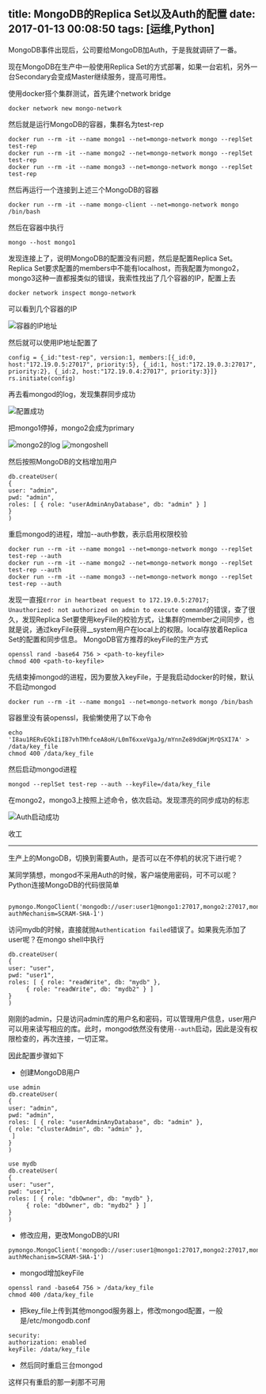 title: MongoDB的Replica Set以及Auth的配置
date: 2017-01-13 00:08:50
tags: [运维,Python]
---

MongoDB事件出现后，公司要给MongoDB加Auth，于是我就调研了一番。
<!--more-->

现在MongoDB在生产中一般使用Replica Set的方式部署，如果一台宕机，另外一台Secondary会变成Master继续服务，提高可用性。

使用docker搭个集群测试，首先建个network bridge

```
docker network new mongo-network
```

然后就是运行MongoDB的容器，集群名为test-rep

```
docker run --rm -it --name mongo1 --net=mongo-network mongo --replSet test-rep
docker run --rm -it --name mongo2 --net=mongo-network mongo --replSet test-rep
docker run --rm -it --name mongo3 --net=mongo-network mongo --replSet test-rep
```

然后再运行一个连接到上述三个MongoDB的容器

```
docker run --rm -it --name mongo-client --net=mongo-network mongo /bin/bash
```

然后在容器中执行

```
mongo --host mongo1
```

发现连接上了，说明MongoDB的配置没有问题，然后是配置Replica Set。Replica Set要求配置的members中不能有localhost，而我配置为mongo2，mongo3这种一直都报类似的错误，我索性找出了几个容器的IP，配置上去

```
docker network inspect mongo-network
```

可以看到几个容器的IP

![容器的IP地址](http://7xlo8n.com1.z0.glb.clouddn.com/WX20170113-002639.png)

然后就可以使用IP地址配置了

```
config = {_id:"test-rep", version:1, members:[{_id:0, host:"172.19.0.5:27017", priority:5}, {_id:1, host:"172.19.0.3:27017", priority:2}, {_id:2, host:"172.19.0.4:27017", priority:3}]}
rs.initiate(config)
```

再去看mongod的log，发现集群同步成功

![配置成功](http://7xlo8n.com1.z0.glb.clouddn.com/WX20170113-013308.png)

把mongo1停掉，mongo2会成为primary

![mongo2的log](http://7xlo8n.com1.z0.glb.clouddn.com/WechatIMG1551.jpeg)
![mongoshell](http://7xlo8n.com1.z0.glb.clouddn.com/WechatIMG1562.jpeg)

然后按照MongoDB的文档增加用户

```
db.createUser(
{
user: "admin",
pwd: "admin",
roles: [ { role: "userAdminAnyDatabase", db: "admin" } ]
}
)
```

重启mongod的进程，增加--auth参数，表示启用权限校验

```
docker run --rm -it --name mongo1 --net=mongo-network mongo --replSet test-rep --auth
docker run --rm -it --name mongo2 --net=mongo-network mongo --replSet test-rep --auth
docker run --rm -it --name mongo3 --net=mongo-network mongo --replSet test-rep --auth
```

发现一直报`Error in heartbeat request to 172.19.0.5:27017; Unauthorized: not authorized on admin to execute command`的错误，查了很久，发现Replica Set要使用keyFile的校验方式，让集群的member之间同步，也就是说，通过keyFile获得__system用户在local上的权限。local存放着Replica Set的配置和同步信息。
MongoDB官方推荐的keyFile的生产方式

```
openssl rand -base64 756 > <path-to-keyfile>
chmod 400 <path-to-keyfile>
```

先结束掉mongod的进程，因为要放入keyFile，于是我启动docker的时候，默认不启动mongod

```
docker run --rm -it --name mongo1 --net=mongo-network mongo /bin/bash
```

容器里没有装openssl，我偷懒使用了以下命令

```
echo 'I8au1RERvEQkIiIB7vhTMhfceA8oH/L0mT6xxeVgaJg/mYnnZe89dGWjMrQSXI7A' > /data/key_file
chmod 400 /data/key_file
```

然后启动mongod进程

```
mongod --replSet test-rep --auth --keyFile=/data/key_file
```

在mongo2，mongo3上按照上述命令，依次启动。发现漂亮的同步成功的标志

![Auth启动成功](http://7xlo8n.com1.z0.glb.clouddn.com/WX20170113-005044.png)

收工

------

生产上的MongoDB，切换到需要Auth，是否可以在不停机的状况下进行呢？

某同学猜想，mongod不采用Auth的时候，客户端使用密码，可不可以呢？Python连接MongoDB的代码很简单

        pymongo.MongoClient('mongodb://user:user1@mongo1:27017,mongo2:27017,mongo3:27017/mydb?authMechanism=SCRAM-SHA-1')

访问mydb的时候，直接就抛`Authentication failed`错误了。如果我先添加了user呢？在mongo shell中执行

```
db.createUser(
{
user: "user",
pwd: "user1",
roles: [ { role: "readWrite", db: "mydb" },
     { role: "readWrite", db: "mydb2" } ]
}
)
```

刚刚的admin，只是访问admin库的用户名和密码，可以管理用户信息，user用户可以用来读写相应的库。此时，mongod依然没有使用`--auth`启动，因此是没有权限检查的，再次连接，一切正常。

因此配置步骤如下

- 创建MongoDB用户

```
use admin
db.createUser(
{
user: "admin",
pwd: "admin",
roles: [ { role: "userAdminAnyDatabase", db: "admin" },
{ role: "clusterAdmin", db: "admin" },
 ]
}
)

use mydb
db.createUser(
{
user: "user",
pwd: "user1",
roles: [ { role: "dbOwner", db: "mydb" },
     { role: "dbOwner", db: "mydb2" } ]
}
)
```

- 修改应用，更改MongoDB的URI

```
pymongo.MongoClient('mongodb://user:user1@mongo1:27017,mongo2:27017,mongo3:27017/mydb?authMechanism=SCRAM-SHA-1')
```

- mongod增加keyFile

```
openssl rand -base64 756 > /data/key_file
chmod 400 /data/key_file
```

- 把key_file上传到其他mongod服务器上，修改mongod配置，一般是/etc/mongodb.conf

```
security:
authorization: enabled
keyFile: /data/key_file
```

- 然后同时重启三台mongod

这样只有重启的那一刹那不可用
